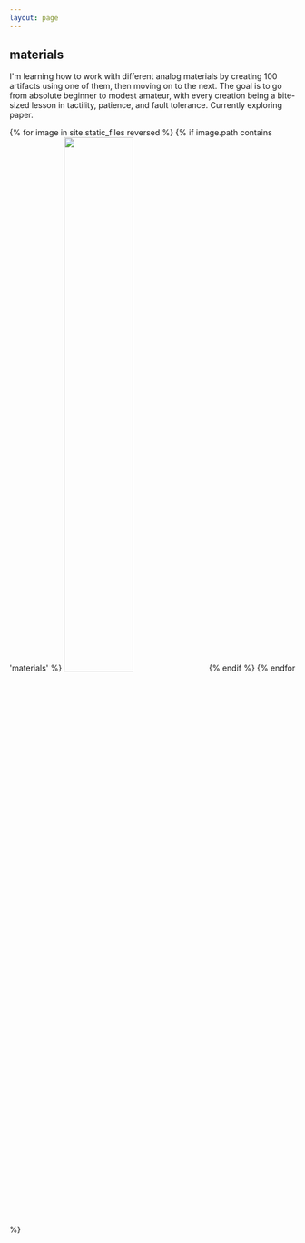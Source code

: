 ```yaml
---
layout: page
---
```


## materials

I'm learning how to work with different analog materials by creating 100
artifacts using one of them, then moving on to the next. The goal is to go
from absolute beginner to modest amateur, with every creation being a
bite-sized lesson in tactility, patience, and fault tolerance. Currently
exploring paper.

<div>
    {% for image in site.static_files reversed %} {% if image.path contains
    'materials' %}
    <img
      src="{{ site.baseurl }}{{ image.path }}"
      width="49.1%"
    />&nbsp;
    {% endif %} {% endfor %}
  </div>
